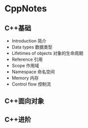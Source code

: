 # CppNotes

## C++基础
* Introduction 简介  
* Data types 数据类型  
* Lifetimes of objects 对象的生命周期  
* Reference 引用  
* Scope 作用域  
* Namespace 命名空间  
* Memory 内存  
* Control flow 控制流  

## C++面向对象
## C++进阶
